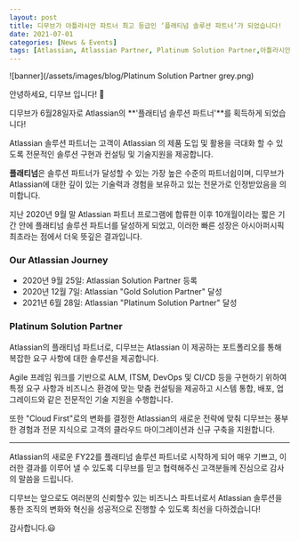 ```yaml
---
layout: post
title: 디무브가 아틀라시안 파트너 최고 등급인 ‘플래티넘 솔루션 파트너’가 되었습니다! 
date: 2021-07-01
categories: [News & Events]
tags: [Atlassian, Atlassian Partner, Platinum Solution Partner,아틀라시안파트너,플래티넘솔루션파트너,아틀라시안플래티넘파트너,디무브]
---
```


![banner](/assets/images/blog/Platinum Solution Partner grey.png)

안녕하세요, 디무브 입니다! :balloon: 

디무브가 6월28일자로 Atlassian의 **'플래티넘 솔루션 파트너'**를 획득하게 되었습니다! 

Atlassian 솔루션 파트너는 고객이 Atlassian 의 제품 도입 및 활용을 극대화 할 수 있도록 전문적인 솔루션 구현과 컨설팅 및 기술지원을 제공합니다. 

**플래티넘**은 솔루션 파트너가 달성할 수 있는 가장 높은 수준의 파트너쉽이며, 디무브가 Atlassian에 대한 깊이 있는 기술력과 경험을 보유하고 있는 전문가로 인정받았음을 의미합니다.

지난 2020년 9월 말 Atlassian 파트너 프로그램에 합류한 이후 10개월이라는 짧은 기간 안에 플래티넘 솔루션 파트너를 달성하게 되었고, 이러한 빠른 성장은 아시아퍼시픽 최초라는 점에서 더욱 뜻깊은 결과입니다. 


### Our Atlassian Journey 
 - 2020년 9월 25일: Atlassian Solution Partner 등록
 - 2020년 12월 7일: Atlassian "Gold Solution Partner" 달성
 - 2021년 6월 28일: Atlassian "Platinum Solution Partner" 달성


### Platinum Solution Partner

Atlassian의 플래티넘 파트너로, 디무브는 Atlassian 이 제공하는 포트폴리오를 통해 복잡한 요구 사항에 대한 솔루션을 제공합니다. 

Agile 프레임 워크를 기반으로 ALM, ITSM, DevOps 및 CI/CD 등을 구현하기 위하여 특정 요구 사항과 비즈니스 환경에 맞는 맞춤 컨설팅을 제공하고 시스템 통합, 배포, 업그레이드와 같은 전문적인 기술 지원을 수행합니다. 

또한 "Cloud First"로의 변화를 결정한 Atlassian의 새로운 전략에 맞춰 디무브는 풍부한 경험과 전문 지식으로 고객의 클라우드 마이그레이션과 신규 구축을 지원합니다. 

----

Atlassian의 새로운 FY22를 플래티넘 솔루션 파트너로 시작하게 되어 매우 기쁘고, 이러한 결과를 이루어 낼 수 있도록 디무브를 믿고 협력해주신 고객분들께 진심으로 감사의 말씀을 드립니다. 

디무브는 앞으로도 여러분의 신뢰할수 있는 비즈니스 파트너로서 Atlassian 솔루션을 통한 조직의 변화와 혁신을 성공적으로 진행할 수 있도록 최선을 다하겠습니다! 

감사합니다.😃
